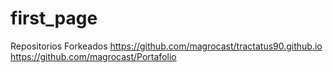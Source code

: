 # first_page

Repositorios Forkeados
https://github.com/magrocast/tractatus90.github.io
https://github.com/magrocast/Portafolio
